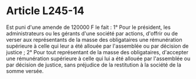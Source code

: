 # Article L245-14

Est puni d'une amende de 120000 F le fait :   1° Pour le président, les administrateurs ou les gérants d'une société par actions, d'offrir ou de verser aux représentants de la masse des obligataires une rémunération supérieure à celle qui leur a été allouée par l'assemblée ou par décision de justice ;   2° Pour tout représentant de la masse des obligataires, d'accepter une rémunération supérieure à celle qui lui a été allouée par l'assemblée ou par décision de justice, sans préjudice de la restitution à la société de la somme versée.